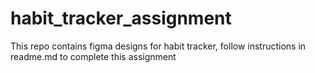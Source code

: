 # habit_tracker_assignment
This repo contains figma designs for habit tracker, follow instructions in readme.md to complete this assignment
